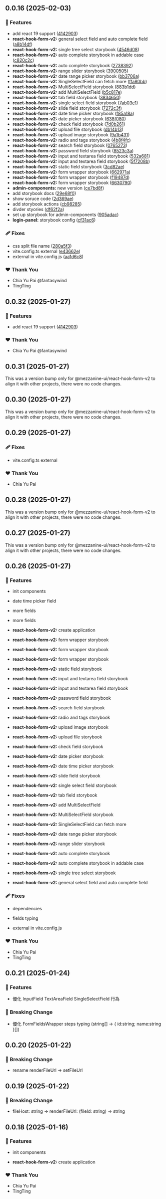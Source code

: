 ## 0.0.16 (2025-02-03)

### 🚀 Features

- add react 19 support ([4142903](https://github.com/Mezzanine-UI/components/commit/4142903))
- **react-hook-form-v2:** general select field and auto complete field ([a8b14df](https://github.com/Mezzanine-UI/components/commit/a8b14df))
- **react-hook-form-v2:** single tree select storybook ([4546d08](https://github.com/Mezzanine-UI/components/commit/4546d08))
- **react-hook-form-v2:** auto complete storybook in addable case ([c820c2c](https://github.com/Mezzanine-UI/components/commit/c820c2c))
- **react-hook-form-v2:** auto complete storybook ([2738392](https://github.com/Mezzanine-UI/components/commit/2738392))
- **react-hook-form-v2:** range slider storybook ([3900505](https://github.com/Mezzanine-UI/components/commit/3900505))
- **react-hook-form-v2:** date range picker storybook ([bb3706a](https://github.com/Mezzanine-UI/components/commit/bb3706a))
- **react-hook-form-v2:** SingleSelectField can fetch more ([ffa80bb](https://github.com/Mezzanine-UI/components/commit/ffa80bb))
- **react-hook-form-v2:** MultiSelectField storybook ([883b1dd](https://github.com/Mezzanine-UI/components/commit/883b1dd))
- **react-hook-form-v2:** add MultiSelectField ([b5c817e](https://github.com/Mezzanine-UI/components/commit/b5c817e))
- **react-hook-form-v2:** tab field storybook ([3834650](https://github.com/Mezzanine-UI/components/commit/3834650))
- **react-hook-form-v2:** single select field storybook ([7ab03e1](https://github.com/Mezzanine-UI/components/commit/7ab03e1))
- **react-hook-form-v2:** slide field storybook ([7272c3f](https://github.com/Mezzanine-UI/components/commit/7272c3f))
- **react-hook-form-v2:** date time picker storybook ([f85a18a](https://github.com/Mezzanine-UI/components/commit/f85a18a))
- **react-hook-form-v2:** date picker storybook ([638f080](https://github.com/Mezzanine-UI/components/commit/638f080))
- **react-hook-form-v2:** check field storybook ([7d0b261](https://github.com/Mezzanine-UI/components/commit/7d0b261))
- **react-hook-form-v2:** upload file storybook ([db14b13](https://github.com/Mezzanine-UI/components/commit/db14b13))
- **react-hook-form-v2:** upload image storybook ([9a1b431](https://github.com/Mezzanine-UI/components/commit/9a1b431))
- **react-hook-form-v2:** radio and tags storybook ([4b8f4fc](https://github.com/Mezzanine-UI/components/commit/4b8f4fc))
- **react-hook-form-v2:** search field storybook ([0765273](https://github.com/Mezzanine-UI/components/commit/0765273))
- **react-hook-form-v2:** password field storybook ([8523c3a](https://github.com/Mezzanine-UI/components/commit/8523c3a))
- **react-hook-form-v2:** input and textarea field storybook ([532a681](https://github.com/Mezzanine-UI/components/commit/532a681))
- **react-hook-form-v2:** input and textarea field storybook ([5f7208b](https://github.com/Mezzanine-UI/components/commit/5f7208b))
- **react-hook-form-v2:** static field storybook ([3cd82ae](https://github.com/Mezzanine-UI/components/commit/3cd82ae))
- **react-hook-form-v2:** form wrapper storybook ([662971a](https://github.com/Mezzanine-UI/components/commit/662971a))
- **react-hook-form-v2:** form wrapper storybook ([f19487d](https://github.com/Mezzanine-UI/components/commit/f19487d))
- **react-hook-form-v2:** form wrapper storybook ([6630790](https://github.com/Mezzanine-UI/components/commit/6630790))
- **admin-components:** new version ([ce7bd8f](https://github.com/Mezzanine-UI/components/commit/ce7bd8f))
- add storybook docs ([29e68f0](https://github.com/Mezzanine-UI/components/commit/29e68f0))
- show soruce code ([2d369ae](https://github.com/Mezzanine-UI/components/commit/2d369ae))
- add storybook actions ([cb98285](https://github.com/Mezzanine-UI/components/commit/cb98285))
- divder styories ([df62f2a](https://github.com/Mezzanine-UI/components/commit/df62f2a))
- set up storybook for admin-components ([905adac](https://github.com/Mezzanine-UI/components/commit/905adac))
- **login-panel:** storybook config ([cf31ac6](https://github.com/Mezzanine-UI/components/commit/cf31ac6))

### 🩹 Fixes

- css split file name ([280a5f3](https://github.com/Mezzanine-UI/components/commit/280a5f3))
- vite.config.ts external ([e43662e](https://github.com/Mezzanine-UI/components/commit/e43662e))
- external in vite.config.js ([aa1d6c8](https://github.com/Mezzanine-UI/components/commit/aa1d6c8))

### ❤️ Thank You

- Chia Yu Pai @fantasywind
- TingTing

## 0.0.32 (2025-01-27)

### 🚀 Features

- add react 19 support ([4142903](https://github.com/Mezzanine-UI/components/commit/4142903))

### ❤️ Thank You

- Chia Yu Pai @fantasywind

## 0.0.31 (2025-01-27)

This was a version bump only for @mezzanine-ui/react-hook-form-v2 to align it with other projects, there were no code changes.

## 0.0.30 (2025-01-27)

This was a version bump only for @mezzanine-ui/react-hook-form-v2 to align it with other projects, there were no code changes.

## 0.0.29 (2025-01-27)


### 🩹 Fixes

- vite.config.ts external


### ❤️  Thank You

- Chia Yu Pai

## 0.0.28 (2025-01-27)

This was a version bump only for @mezzanine-ui/react-hook-form-v2 to align it with other projects, there were no code changes.

## 0.0.27 (2025-01-27)

This was a version bump only for @mezzanine-ui/react-hook-form-v2 to align it with other projects, there were no code changes.

## 0.0.26 (2025-01-27)


### 🚀 Features

- init components

- date time picker field

- more fields

- more fields

- **react-hook-form-v2:** create application

- **react-hook-form-v2:** form wrapper storybook

- **react-hook-form-v2:** form wrapper storybook

- **react-hook-form-v2:** form wrapper storybook

- **react-hook-form-v2:** static field storybook

- **react-hook-form-v2:** input and textarea field storybook

- **react-hook-form-v2:** input and textarea field storybook

- **react-hook-form-v2:** password field storybook

- **react-hook-form-v2:** search field storybook

- **react-hook-form-v2:** radio and tags storybook

- **react-hook-form-v2:** upload image storybook

- **react-hook-form-v2:** upload file storybook

- **react-hook-form-v2:** check field storybook

- **react-hook-form-v2:** date picker storybook

- **react-hook-form-v2:** date time picker storybook

- **react-hook-form-v2:** slide field storybook

- **react-hook-form-v2:** single select field storybook

- **react-hook-form-v2:** tab field storybook

- **react-hook-form-v2:** add MultiSelectField

- **react-hook-form-v2:** MultiSelectField storybook

- **react-hook-form-v2:** SingleSelectField can fetch more

- **react-hook-form-v2:** date range picker storybook

- **react-hook-form-v2:** range slider storybook

- **react-hook-form-v2:** auto complete storybook

- **react-hook-form-v2:** auto complete storybook in addable case

- **react-hook-form-v2:** single tree select storybook

- **react-hook-form-v2:** general select field and auto complete field


### 🩹 Fixes

- dependencies

- fields typing

- external in vite.config.js


### ❤️  Thank You

- Chia Yu Pai
- TingTing

## 0.0.21 (2025-01-24)

### 🚀 Features

- 優化 InputField TextAreaField SingleSelectField 行為

### 🚀 Breaking Change

- 優化 FormFieldsWrapper steps typing (string[] -> { id:string; name:string }[])

## 0.0.20 (2025-01-22)

### 🚀 Breaking Change

- rename renderFileUrl -> setFileUrl

## 0.0.19 (2025-01-22)

### 🚀 Breaking Change

- fileHost: string -> renderFileUrl: (fileId: string) => string

## 0.0.18 (2025-01-16)

### 🚀 Features

- init components

- **react-hook-form-v2:** create application

### ❤️ Thank You

- Chia Yu Pai
- TingTing
